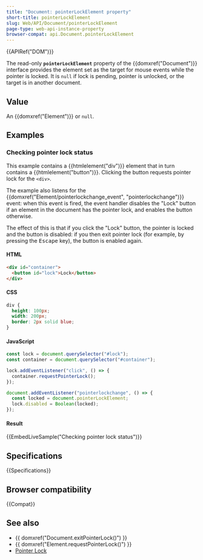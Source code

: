 ```yaml
---
title: "Document: pointerLockElement property"
short-title: pointerLockElement
slug: Web/API/Document/pointerLockElement
page-type: web-api-instance-property
browser-compat: api.Document.pointerLockElement
---
```


{{APIRef("DOM")}}

The read-only **`pointerLockElement`** property
of the {{domxref("Document")}} interface provides the
element set as the target for mouse events while the pointer is locked. It is
`null` if lock is pending, pointer is unlocked, or the target is in another
document.

## Value

An {{domxref("Element")}} or `null`.

## Examples

### Checking pointer lock status

This example contains a {{htmlelement("div")}} element that in turn contains a {{htmlelement("button")}}. Clicking the button requests pointer lock for the `<div>`.

The example also listens for the {{domxref("Element/pointerlockchange_event", "pointerlockchange")}} event: when this event is fired, the event handler disables the "Lock" button if an element in the document has the pointer lock, and enables the button otherwise.

The effect of this is that if you click the "Lock" button, the pointer is locked and the button is disabled: if you then exit pointer lock (for example, by pressing the <kbd>Escape</kbd> key), the button is enabled again.

#### HTML

```html
<div id="container">
  <button id="lock">Lock</button>
</div>
```

#### CSS

```css
div {
  height: 100px;
  width: 200px;
  border: 2px solid blue;
}
```

#### JavaScript

```js
const lock = document.querySelector("#lock");
const container = document.querySelector("#container");

lock.addEventListener("click", () => {
  container.requestPointerLock();
});

document.addEventListener("pointerlockchange", () => {
  const locked = document.pointerLockElement;
  lock.disabled = Boolean(locked);
});
```

#### Result

{{EmbedLiveSample("Checking pointer lock status")}}

## Specifications

{{Specifications}}

## Browser compatibility

{{Compat}}

## See also

- {{ domxref("Document.exitPointerLock()") }}
- {{ domxref("Element.requestPointerLock()") }}
- [Pointer Lock](/en-US/docs/Web/API/Pointer_Lock_API)
